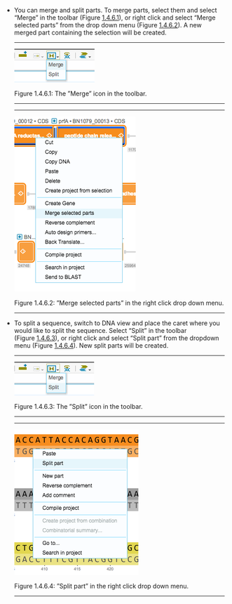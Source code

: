

-   You can merge and split parts. To merge parts, select them and
    select “Merge” in the toolbar (Figure [1.4.6.1](#x1-27001r1)), or
    right click and select “Merge selected parts” from the drop down
    menu (Figure [1.4.6.2](#x1-27002r2)). A new merged part containing
    the selection will be created.

    ------------------------------------------------------------------------

    <div class="figure">

    <span id="x1-27001r1"></span>
    ![PIC](../../../pictures/editing_screenshots/merge.png)
    <div class="caption">

    <span class="id">Figure 1.4.6.1: </span><span class="content">The
    ”Merge” icon in the toolbar.</span>

    </div>

    </div>

    ------------------------------------------------------------------------

    ------------------------------------------------------------------------

    <div class="figure">

    <span id="x1-27002r2"></span>
    ![PIC](../../../pictures/editing_screenshots/merge_right_click.png)
    <div class="caption">

    <span class="id">Figure 1.4.6.2: </span><span class="content">”Merge
    selected parts” in the right click drop down menu.</span>

    </div>

    </div>

    ------------------------------------------------------------------------

-   To split a sequence, switch to DNA view and place the caret where
    you would like to split the sequence. Select “Split” in the toolbar
    (Figure [1.4.6.3](#x1-27003r3)), or right click and select “Split
    part” from the dropdown menu (Figure [1.4.6.4](#x1-27004r4)). New
    split parts will be created.

    ------------------------------------------------------------------------

    <div class="figure">

    <span id="x1-27003r3"></span>
    ![PIC](../../../pictures/editing_screenshots/split.png)
    <div class="caption">

    <span class="id">Figure 1.4.6.3: </span><span class="content">The
    ”Split” icon in the toolbar.</span>

    </div>

    </div>

    ------------------------------------------------------------------------

    ------------------------------------------------------------------------

    <div class="figure">

    <span id="x1-27004r4"></span>
    ![PIC](../../../pictures/editing_screenshots/split_right_click.png)
    <div class="caption">

    <span class="id">Figure 1.4.6.4: </span><span class="content">”Split
    part” in the right click drop down menu.</span>

    </div>

    </div>

    ------------------------------------------------------------------------
